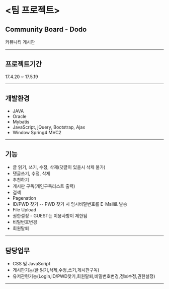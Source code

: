 # <팀 프로젝트>


## Community Board - Dodo
커뮤니티 게시판

---

## 프로젝트기간
17.4.20 ~ 17.5.19

---

## 개발환경
* JAVA
* Oracle
* Mybatis
* JavaScript, jQuery, Bootstrap, Ajax
* Window Spring4 MVC2

---

## 기능
* 글 읽기, 쓰기, 수정, 삭제(댓글이 있을시 삭제 불가)
* 댓글쓰기, 수정, 삭제 
* 추천하기
* 게시판 구독(개인구독리스트 출력)
* 검색
* Pagenation
* ID/PWD 찾기 
--  PWD 찾기 시 임시비밀번호를 E-Mail로 발송
* File Upload
* 권한설정 - GUEST는 이용사항이 제한됨 
* 비밀번호변경
* 회원탈퇴

---

## 담당업무
* CSS 및 JavaScript
* 게시판기능(글 읽기,삭제,수정,쓰기,게시판구독)
* 유저관련기능(Login,ID/PWD찾기,회원탈퇴,비밀번호변경,정보수정,권한설정)

---




